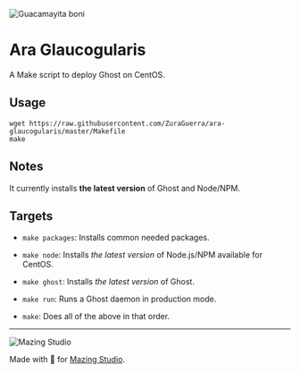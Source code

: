 ![Guacamayita boni](http://www.hbw.com/sites/default/files/styles/large_a/public/figures/hbw04/jpg/04_45_190_ara_glaucogularis.jpg)

# Ara Glaucogularis

A Make script to deploy Ghost on CentOS.

## Usage
```unix
wget https://raw.githubusercontent.com/ZuraGuerra/ara-glaucogularis/master/Makefile
make
```

## Notes
It currently installs **the latest version** of Ghost and Node/NPM.

## Targets

* `make packages`:
Installs common needed packages.

* `make node`:
Installs *the latest version* of Node.js/NPM available for CentOS.

* `make ghost`:
Installs *the latest version* of Ghost.

* `make run`:
Runs a Ghost daemon in production mode.

* `make`:
Does all of the above in that order.

---
![Mazing Studio](https://avatars1.githubusercontent.com/u/19610766?v=3&s=200)

Made with 💙 for [Mazing Studio](https://mazing.studio).
